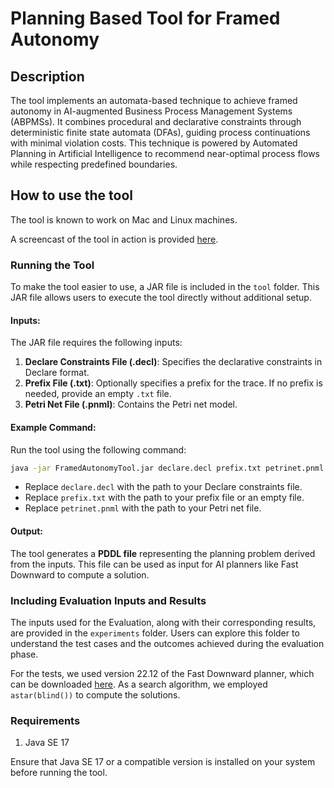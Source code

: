 # Planning Based Tool for Framed Autonomy

## Description
The tool implements an automata-based technique to achieve framed autonomy in AI-augmented Business Process Management Systems (ABPMSs). It combines procedural and declarative constraints through deterministic finite state automata (DFAs), guiding process continuations with minimal violation costs. This technique is powered by Automated Planning in Artificial Intelligence to recommend near-optimal process flows while respecting predefined boundaries.

## How to use the tool
The tool is known to work on Mac and Linux machines.

A screencast of the tool in action is provided [here](https://youtu.be/YkLZGpnu6S0).

### Running the Tool
To make the tool easier to use, a JAR file is included in the `tool` folder. This JAR file allows users to execute the tool directly without additional setup.

#### Inputs:
The JAR file requires the following inputs:
1. **Declare Constraints File (.decl)**: Specifies the declarative constraints in Declare format.
2. **Prefix File (.txt)**: Optionally specifies a prefix for the trace. If no prefix is needed, provide an empty `.txt` file.
3. **Petri Net File (.pnml)**: Contains the Petri net model.

#### Example Command:
Run the tool using the following command:
```bash
java -jar FramedAutonomyTool.jar declare.decl prefix.txt petrinet.pnml
```
- Replace `declare.decl` with the path to your Declare constraints file.
- Replace `prefix.txt` with the path to your prefix file or an empty file.
- Replace `petrinet.pnml` with the path to your Petri net file.

#### Output:
The tool generates a **PDDL file** representing the planning problem derived from the inputs. This file can be used as input for AI planners like Fast Downward to compute a solution.

### Including Evaluation Inputs and Results
The inputs used for the Evaluation, along with their corresponding results, are provided in the `experiments` folder. Users can explore this folder to understand the test cases and the outcomes achieved during the evaluation phase.

For the tests, we used version 22.12 of the Fast Downward planner, which can be downloaded [here](https://www.fast-downward.org/Releases/22.12). As a search algorithm, we employed `astar(blind())` to compute the solutions.

### Requirements
1. Java SE 17

Ensure that Java SE 17 or a compatible version is installed on your system before running the tool.

